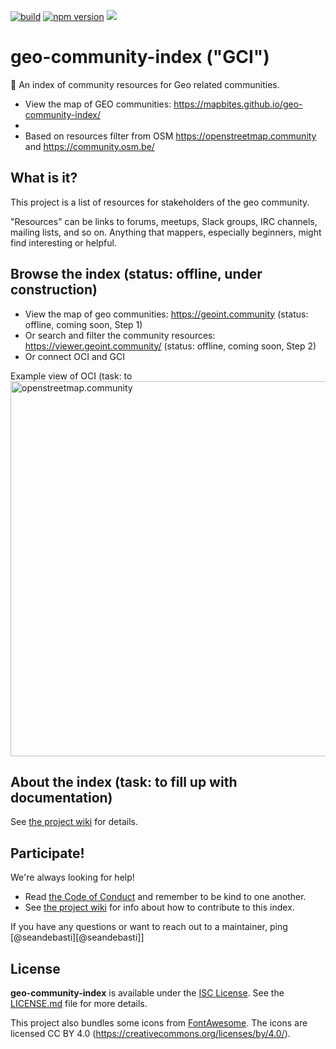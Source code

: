 [![build](https://github.com/osmlab/osm-community-index/workflows/build/badge.svg)](https://github.com/osmlab/osm-community-index/actions?query=workflow%3A%22build%22)
[![npm version](https://badge.fury.io/js/osm-community-index.svg)](https://badge.fury.io/js/osm-community-index)
[![](https://data.jsdelivr.com/v1/package/gh/osmlab/osm-community-index/badge?style=rounded)](https://www.jsdelivr.com/package/gh/osmlab/osm-community-index)

# geo-community-index ("GCI")

💬 An index of community resources for Geo related communities.

* View the map of GEO communities: https://mapbites.github.io/geo-community-index/
* 
* Based on resources filter from OSM https://openstreetmap.community and https://community.osm.be/


## What is it?

This project is a list of resources for stakeholders of the geo community.

"Resources" can be links to forums, meetups, Slack groups, IRC channels, mailing lists, and so on.
Anything that mappers, especially beginners, might find interesting or helpful.


## Browse the index (status: offline, under construction)

* View the map of geo communities: <https://geoint.community> (status: offline, coming soon, Step 1)
* Or search and filter the community resources: <https://viewer.geoint.community/> (status: offline, coming soon, Step 2)
* Or connect OCI and GCI

Example view of OCI (task: to 
<img width="600px" alt="openstreetmap.community" src="https://raw.githubusercontent.com/osmlab/osm-community-index/main/docs/img/oci.png"/>


## About the index (task: to fill up with documentation)

See [the project wiki](https://github.com/mapbites/geo-community-index/wiki) for details.


## Participate!

We're always looking for help!

- Read [the Code of Conduct](CODE_OF_CONDUCT.md) and remember to be kind to one another.
- See [the project wiki](https://github.com/mapbites/geo-community-index/wiki) for info about how to contribute to this index.

If you have any questions or want to reach out to a maintainer, ping
[@seandebasti][@seandebasti]] 

[@bhousel]: https://github.com/seandebasti

## License

**geo-community-index** is available under the [ISC License](https://opensource.org/licenses/ISC).
See the [LICENSE.md](LICENSE.md) file for more details.

This project also bundles some icons from [FontAwesome](https://fontawesome.com/).
The icons are licensed CC BY 4.0 (https://creativecommons.org/licenses/by/4.0/).
